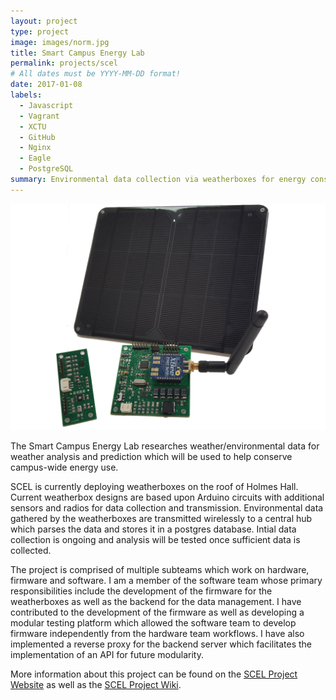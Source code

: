 ```yaml
---
layout: project
type: project
image: images/norm.jpg
title: Smart Campus Energy Lab
permalink: projects/scel
# All dates must be YYYY-MM-DD format!
date: 2017-01-08
labels:
  - Javascript
  - Vagrant
  - XCTU
  - GitHub
  - Nginx
  - Eagle
  - PostgreSQL
summary: Environmental data collection via weatherboxes for energy conservation.
---
```


<img src="../images/weatherbox.png" width="600">

The Smart Campus Energy Lab researches weather/environmental data for weather analysis and prediction which will be used to help conserve campus-wide energy use.

SCEL is currently deploying weatherboxes on the roof of Holmes Hall. Current weatherbox designs are based upon Arduino circuits with additional sensors and radios for data collection and transmission. Environmental data gathered by the weatherboxes are transmitted wirelessly to a central hub which parses the data and stores it in a postgres database. Intial data collection is ongoing and analysis will be tested once sufficient data is collected.

The project is comprised of multiple subteams which work on hardware, firmware and software. I am a member of the software team whose primary responsibilities include the development of the firmware for the weatherboxes as well as the backend for the data management. I have contributed to the development of the firmware as well as developing a modular testing platform which allowed the software team to develop firmware independently from the hardware team workflows. I have also implemented a reverse proxy for the backend server which facilitates the implementation of an API for future modularity.

More information about this project can be found on the [SCEL Project Website](http://scel-hawaii.org/) as well as the [SCEL Project Wiki](https://wiki.scel-hawaii.org/doku.php).
